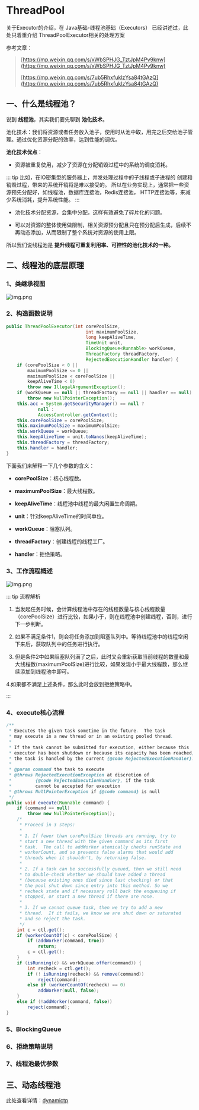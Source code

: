 # ThreadPool

关于Executor的介绍，在 <RouteLink to="/java/1_base#九、线程池基础-executors">Java基础-线程池基础（Executors）</RouteLink> 
已经讲述过，此处只着重介绍 ThreadPoolExecutor相关的处理方案

参考文章：
>[https://mp.weixin.qq.com/s/xWbSPHJG_TztJpM4Pv9knw](https://mp.weixin.qq.com/s/xWbSPHJG_TztJpM4Pv9knw)
> 
> [https://mp.weixin.qq.com/s/7ub5RhxfuklzYsa84tGAzQ](https://mp.weixin.qq.com/s/7ub5RhxfuklzYsa84tGAzQ)

## 一、什么是线程池？

说到 **线程池**，其实我们要先聊到 **池化技术**。

池化技术：我们将资源或者任务放入池子，使用时从池中取，用完之后交给池子管理。通过优化资源分配的效率，达到性能的调优。

**池化技术优点**：

- 资源被重复使用，减少了资源在分配销毁过程中的系统的调度消耗。

::: tip
比如，在IO密集型的服务器上，并发处理过程中的子线程或子进程的 创建和销毁过程，带来的系统开销将是难以接受的。
所以在业务实现上，通常把一些资源预先分配好，如线程池，数据库连接池，Redis连接池， HTTP连接池等，来减少系统消耗，提升系统性能。
:::

- 池化技术分配资源，会集中分配，这样有效避免了碎片化的问题。

- 可以对资源的整体使用做限制，相关资源预分配且只在预分配后生成，后续不再动态添加，从而限制了整个系统对资源的使用上限。

所以我们说线程池是 **提升线程可重复利用率、可控性的池化技术的一种。**

## 二、线程池的底层原理

### 1、类继承视图

![img.png](../assets/concurrency/ThreadPoolExecutor.png)

### 2、构造函数说明

```java
public ThreadPoolExecutor(int corePoolSize,
                              int maximumPoolSize,
                              long keepAliveTime,
                              TimeUnit unit,
                              BlockingQueue<Runnable> workQueue,
                              ThreadFactory threadFactory,
                              RejectedExecutionHandler handler) {
    if (corePoolSize < 0 ||
        maximumPoolSize <= 0 ||
        maximumPoolSize < corePoolSize ||
        keepAliveTime < 0)
        throw new IllegalArgumentException();
    if (workQueue == null || threadFactory == null || handler == null)
        throw new NullPointerException();
    this.acc = System.getSecurityManager() == null ?
            null :
            AccessController.getContext();
    this.corePoolSize = corePoolSize;
    this.maximumPoolSize = maximumPoolSize;
    this.workQueue = workQueue;
    this.keepAliveTime = unit.toNanos(keepAliveTime);
    this.threadFactory = threadFactory;
    this.handler = handler;
}
```

下面我们来解释一下几个参数的含义：

- **corePoolSize**：核心线程数。

- **maximumPoolSize**：最大线程数。

- **keepAliveTime**：线程池中线程的最大闲置生命周期。

- **unit**：针对keepAliveTime的时间单位。

- **workQueue**：阻塞队列。

- **threadFactory**：创建线程的线程工厂。

- **handler**：拒绝策略。

### 3、工作流程概述

![img.png](../assets/concurrency/work_process.png)

::: tip 流程解析

1. 当发起任务时候，会计算线程池中存在的线程数量与核心线程数量（corePoolSize）进行比较，如果小于，则在线程池中创建线程，否则，进行下一步判断。

2. 如果不满足条件1，则会将任务添加到阻塞队列中。等待线程池中的线程空闲下来后，获取队列中的任务进行执行。

3. 但是条件2中如果阻塞队列满了之后，此时又会重新获取当前线程的数量和最大线程数(maximumPoolSize)进行比较，如果发现小于最大线程数，那么继续添加到线程池中即可。

4.如果都不满足上述条件，那么此时会放到拒绝策略中。

:::

### 4、execute核心流程

```java
/**
 * Executes the given task sometime in the future.  The task
 * may execute in a new thread or in an existing pooled thread.
 *
 * If the task cannot be submitted for execution, either because this
 * executor has been shutdown or because its capacity has been reached,
 * the task is handled by the current {@code RejectedExecutionHandler}.
 *
 * @param command the task to execute
 * @throws RejectedExecutionException at discretion of
 *         {@code RejectedExecutionHandler}, if the task
 *         cannot be accepted for execution
 * @throws NullPointerException if {@code command} is null
 */
public void execute(Runnable command) {
    if (command == null)
        throw new NullPointerException();
    /*
     * Proceed in 3 steps:
     *
     * 1. If fewer than corePoolSize threads are running, try to
     * start a new thread with the given command as its first
     * task.  The call to addWorker atomically checks runState and
     * workerCount, and so prevents false alarms that would add
     * threads when it shouldn't, by returning false.
     *
     * 2. If a task can be successfully queued, then we still need
     * to double-check whether we should have added a thread
     * (because existing ones died since last checking) or that
     * the pool shut down since entry into this method. So we
     * recheck state and if necessary roll back the enqueuing if
     * stopped, or start a new thread if there are none.
     *
     * 3. If we cannot queue task, then we try to add a new
     * thread.  If it fails, we know we are shut down or saturated
     * and so reject the task.
     */
    int c = ctl.get();
    if (workerCountOf(c) < corePoolSize) {
        if (addWorker(command, true))
            return;
        c = ctl.get();
    }
    if (isRunning(c) && workQueue.offer(command)) {
        int recheck = ctl.get();
        if (! isRunning(recheck) && remove(command))
            reject(command);
        else if (workerCountOf(recheck) == 0)
            addWorker(null, false);
    }
    else if (!addWorker(command, false))
        reject(command);
}
```

### 5、BlockingQueue

### 6、拒绝策略说明

### 7、线程池最优参数


## 三、动态线程池

此处查看详情：[dynamictp](https://dynamictp.cn/)
